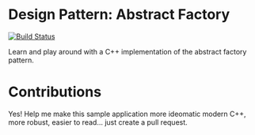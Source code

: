 # Design Pattern: Abstract Factory

[![Build Status](https://travis-ci.org/gesellc/design-pattern-abstract-factory.svg?branch=master)](https://travis-ci.org/gesellc/design-pattern-abstract-factory)

Learn and play around with a C++ implementation of the abstract factory pattern.

# Contributions

Yes! Help me make this sample application more ideomatic modern C++, more robust, easier to read... just create a pull request.
